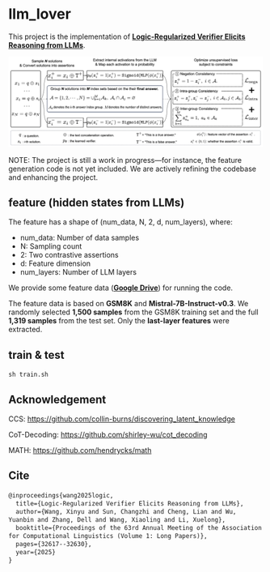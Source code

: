 # llm_lover

This project is the implementation of [**Logic-Regularized Verifier Elicits Reasoning from LLMs**](https://aclanthology.org/2025.acl-long.1567/).

![](./fig/fig.png)

NOTE: The project is still a work in progress—for instance, the feature generation code is not yet included. We are actively refining the codebase and enhancing the project. 

## feature (hidden states from LLMs)

The feature has a shape of (num_data, N, 2, d, num_layers), where:

- num_data: Number of data samples
- N: Sampling count
- 2: Two contrastive assertions
- d: Feature dimension
- num_layers: Number of LLM layers

We provide some feature data ([**Google Drive**](https://drive.google.com/drive/folders/1SVX9g-3AhJxu83u-Be2R8yCjOhlbQiIs)) for running the code.  

The feature data is based on **GSM8K** and **Mistral-7B-Instruct-v0.3**.  We randomly selected **1,500 samples** from the GSM8K training set and the full **1,319 samples** from the test set. Only the **last-layer features** were extracted.  

## train & test
```shell
sh train.sh
```

## Acknowledgement

CCS: https://github.com/collin-burns/discovering_latent_knowledge

CoT-Decoding: https://github.com/shirley-wu/cot_decoding

MATH: https://github.com/hendrycks/math

## Cite

```
@inproceedings{wang2025logic,
  title={Logic-Regularized Verifier Elicits Reasoning from LLMs},
  author={Wang, Xinyu and Sun, Changzhi and Cheng, Lian and Wu, Yuanbin and Zhang, Dell and Wang, Xiaoling and Li, Xuelong},
  booktitle={Proceedings of the 63rd Annual Meeting of the Association for Computational Linguistics (Volume 1: Long Papers)},
  pages={32617--32630},
  year={2025}
}
```
